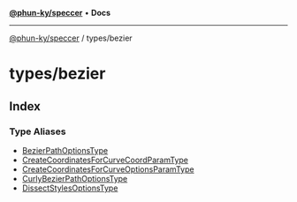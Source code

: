[**@phun-ky/speccer**](../../README.md) • **Docs**

***

[@phun-ky/speccer](../../README.md) / types/bezier

# types/bezier

## Index

### Type Aliases

- [BezierPathOptionsType](type-aliases/BezierPathOptionsType.md)
- [CreateCoordinatesForCurveCoordParamType](type-aliases/CreateCoordinatesForCurveCoordParamType.md)
- [CreateCoordinatesForCurveOptionsParamType](type-aliases/CreateCoordinatesForCurveOptionsParamType.md)
- [CurlyBezierPathOptionsType](type-aliases/CurlyBezierPathOptionsType.md)
- [DissectStylesOptionsType](type-aliases/DissectStylesOptionsType.md)
